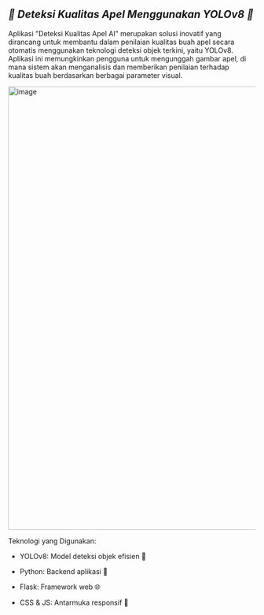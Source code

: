 ## ***🍏 Deteksi Kualitas Apel Menggunakan YOLOv8 🍎***

Aplikasi "Deteksi Kualitas Apel AI" merupakan solusi inovatif yang dirancang untuk membantu dalam penilaian kualitas buah apel secara otomatis menggunakan teknologi deteksi objek terkini, yaitu YOLOv8. Aplikasi ini memungkinkan pengguna untuk mengunggah gambar apel, di mana sistem akan menganalisis dan memberikan penilaian terhadap kualitas buah berdasarkan berbagai parameter visual.


<img width="1911" height="901" alt="image" src="https://github.com/user-attachments/assets/8c3a7937-299b-4491-8f31-7a35e5661758" />





Teknologi yang Digunakan:

-  YOLOv8: Model deteksi objek efisien 🤖

- Python: Backend aplikasi 🐍

- Flask: Framework web 🌐

- CSS & JS: Antarmuka responsif 🎨






